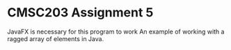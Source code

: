 # CMSC203 Assignment 5
JavaFX is necessary for this program to work
An example of working with a ragged array of elements in Java. 
